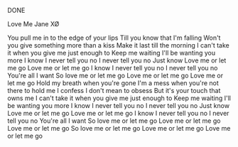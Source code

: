 DONE

Love Me
Jane XØ

You pull me in to the edge of your lips
Till you know that I'm falling
Won't you give something more than a kiss
Make it last till the morning
I can't take it when you give me just enough to
Keep me waiting
I'll be wanting you more
I know
I never tell you no
I never tell you no
Just know
Love me or let me go
Love me or let me go
I know
I never tell you no
I never tell you no
You're all I want
So love me or let me go
Love me or let me go
Love me or let me go
Hold my breath when you're gone
I'm a mess when you're not there to hold me
I confess I don't mean to obsess
But it's your touch that owns me
I can't take it when you give me just enough to
Keep me waiting
I'll be wanting you more
I know
I never tell you no
I never tell you no
Just know
Love me or let me go
Love me or let me go
I know
I never tell you no
I never tell you no
You're all I want
So love me or let me go
Love me or let me go
Love me or let me go
So love me or let me go
Love me or let me go
Love me or let me go
